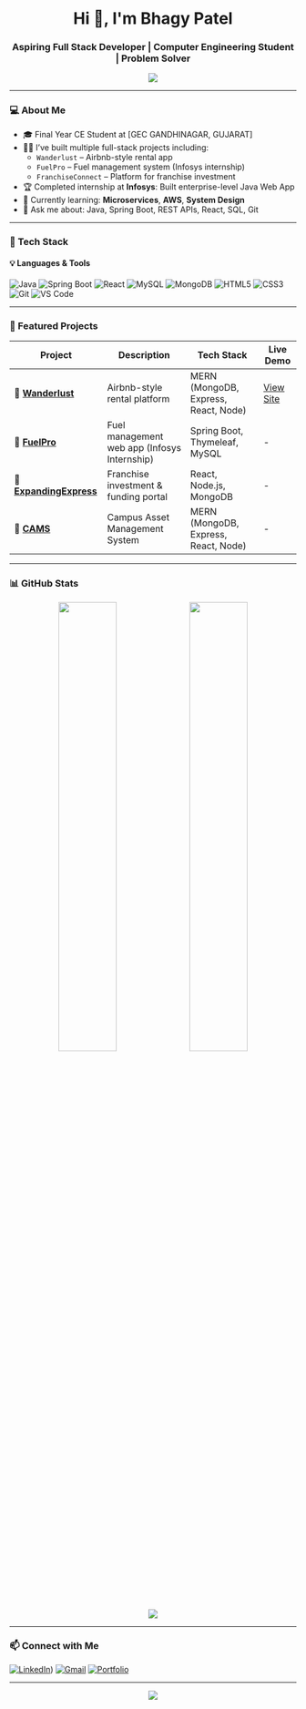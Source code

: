 <h1 align="center">Hi 👋, I'm Bhagy Patel</h1>
<h3 align="center">Aspiring Full Stack Developer | Computer Engineering Student | Problem Solver </h3>

<p align="center">
  <img src="https://readme-typing-svg.herokuapp.com?color=00C2CB&size=22&center=true&vCenter=true&lines=Final+year+CE+Student;Full+Stack+Java+Developer;Spring+Boot+%7C+React+%7C+%7C+MongoDB;Always+learning+new+tech" />
</p>

---

### 💻 About Me

- 🎓 Final Year CE Student at [GEC GANDHINAGAR, GUJARAT]
- 👨‍💻 I’ve built multiple full-stack projects including:
  - `Wanderlust` – Airbnb-style rental app
  - `FuelPro` – Fuel management system (Infosys internship)
  - `FranchiseConnect` – Platform for franchise investment
- 🏆 Completed internship at **Infosys**: Built enterprise-level Java Web App
- 🌱 Currently learning: **Microservices**, **AWS**, **System Design**
- 💬 Ask me about: Java, Spring Boot, REST APIs, React, SQL, Git

---

### 🚀 Tech Stack

#### 💡 Languages & Tools
![Java](https://img.shields.io/badge/Java-%23ED8B00.svg?style=for-the-badge&logo=java&logoColor=white)
![Spring Boot](https://img.shields.io/badge/SpringBoot-6DB33F?style=for-the-badge&logo=springboot&logoColor=white)
![React](https://img.shields.io/badge/React-61DAFB?style=for-the-badge&logo=react&logoColor=black)
![MySQL](https://img.shields.io/badge/MySQL-00758F?style=for-the-badge&logo=mysql&logoColor=white)
![MongoDB](https://img.shields.io/badge/MongoDB-4EA94B?style=for-the-badge&logo=mongodb&logoColor=white)
![HTML5](https://img.shields.io/badge/HTML5-E34F26?style=for-the-badge&logo=html5&logoColor=white)
![CSS3](https://img.shields.io/badge/CSS3-1572B6?style=for-the-badge&logo=css3&logoColor=white)
![Git](https://img.shields.io/badge/Git-F05032?style=for-the-badge&logo=git&logoColor=white)
![VS Code](https://img.shields.io/badge/VSCode-007ACC?style=for-the-badge&logo=visual-studio-code&logoColor=white)

---

### 🧩 Featured Projects

| Project | Description | Tech Stack | Live Demo |
|--------|-------------|------------|-----------|
| 🔗 [**Wanderlust**](https://github.com/patelbhagy1810/wanderlust.git) | Airbnb-style rental platform | MERN (MongoDB, Express, React, Node) | [View Site](https://wanderlust-ttoj.onrender.com/listings) |
| 🔗 [**FuelPro**](https://github.com/patelbhagy1810/FuelPro.git) | Fuel management web app (Infosys Internship) | Spring Boot, Thymeleaf, MySQL | - |
| 🔗 [**ExpandingExpress**]([https://github.com/your-username/franchise-connect](https://github.com/patelbhagy1810/HackTheSpring25.git)) | Franchise investment & funding portal | React, Node.js, MongoDB | - |
| 🔗 [**CAMS**](https://github.com/patelbhagy1810/CAMS.git) | Campus Asset Management System | MERN (MongoDB, Express, React, Node) | - |

---

### 📊 GitHub Stats

<p align="center">
  <img src="https://github-readme-stats.vercel.app/api?username=patelbhagy1810&show_icons=true&theme=tokyonight&count_private=true" width="45%" />
  <img src="https://streak-stats.demolab.com/?user=patelbhagy1810&theme=tokyonight" width="45%" />
</p>

<p align="center">
  <img src="https://github-readme-activity-graph.cyclic.app/graph?username=patelbhagy1810&theme=tokyo-night&bg_color=0D1117" />
</p>

---

### 📫 Connect with Me

[![LinkedIn](https://img.shields.io/badge/LinkedIn-blue?style=for-the-badge&logo=linkedin&logoColor=white)](https://linkedin.com/in/bhagy-patel-735bb3271))
[![Gmail](https://img.shields.io/badge/Gmail-D14836?style=for-the-badge&logo=gmail&logoColor=white)](mailto:patelbhagy1810@gmail.com)
[![Portfolio](https://img.shields.io/badge/Portfolio-000?style=for-the-badge&logo=firefox&logoColor=white)](https://github.com/patelbhagy1810)

---

<p align="center">
  <img src="https://komarev.com/ghpvc/?username=patelbhagy1810&label=Profile+Views&color=0e75b6&style=flat" />
</p>
